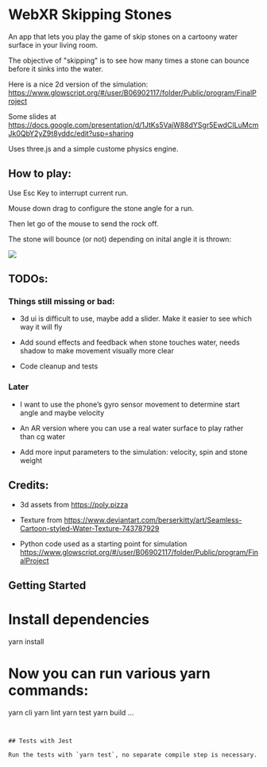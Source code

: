 # WebXR Skipping Stones

An app that lets you play the game of skip stones on a cartoony water surface in your living room.

The objective of "skipping" is to see how many times a stone can bounce before it sinks into the water.

Here is a nice 2d version of the simulation:
https://www.glowscript.org/#/user/B06902117/folder/Public/program/FinalProject

Some slides at https://docs.google.com/presentation/d/1JtKs5VajW88dYSgr5EwdCILuMcmJk0QbY2yZ9t8yddc/edit?usp=sharing

Uses three.js and a simple custome physics engine.


## How to play: 
Use Esc Key to interrupt current run. 

Mouse down drag to configure the stone angle for a run.

Then let go of the mouse to send the rock off.

The stone will bounce (or not) depending on inital angle it is thrown:

![](Animation2.gif)

## TODOs:
### Things still missing or bad: 
* 3d ui is difficult to use, maybe add a slider. Make it easier to see which way it will fly 

* Add sound effects and feedback when stone touches water, needs shadow to make movement visually more clear

* Code cleanup and tests

### Later
* I want to use the phone’s gyro sensor movement to determine start angle and maybe velocity

* An AR version where you can use a real water surface to play rather than cg water

* Add more input parameters to the simulation: velocity, spin and stone weight


## Credits:
* 3d assets from https://poly.pizza

* Texture from https://www.deviantart.com/berserkitty/art/Seamless-Cartoon-styled-Water-Texture-743787929

* Python code used as a starting point for simulation
https://www.glowscript.org/#/user/B06902117/folder/Public/program/FinalProject


## Getting Started


# Install dependencies
yarn install

# Now you can run various yarn commands:
yarn cli
yarn lint
yarn test
yarn build
...
```


## Tests with Jest

Run the tests with `yarn test`, no separate compile step is necessary.


